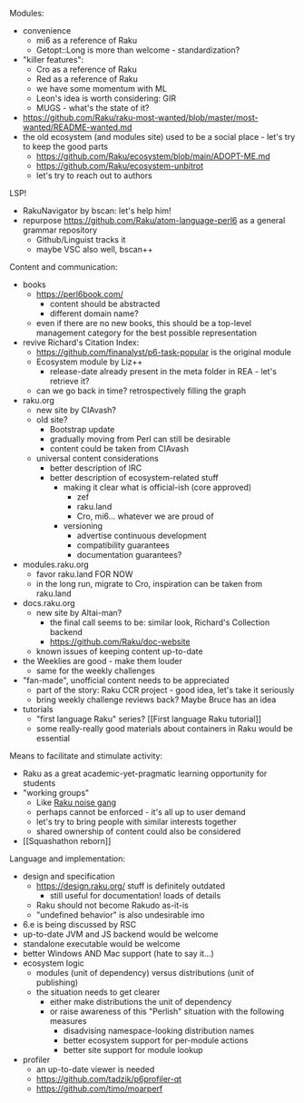 Modules:
- convenience
	- mi6 as a reference of Raku
	- Getopt::Long is more than welcome - standardization?
- "killer features":
	- Cro as a reference of Raku
	- Red as a reference of Raku
	- we have some momentum with ML
	- Leon's idea is worth considering: GIR
	- MUGS - what's the state of it?
- https://github.com/Raku/raku-most-wanted/blob/master/most-wanted/README-wanted.md
- the old ecosystem (and modules site) used to be a social place - let's try to keep the good parts
	- https://github.com/Raku/ecosystem/blob/main/ADOPT-ME.md
	- https://github.com/Raku/ecosystem-unbitrot
	- let's try to reach out to authors

LSP!
- RakuNavigator by bscan: let's help him!
- repurpose https://github.com/Raku/atom-language-perl6 as a general grammar repository
  - Github/Linguist tracks it
  - maybe VSC also well, bscan++

Content and communication:
- books
	- https://perl6book.com/
		- content should be abstracted
		- different domain name?
	- even if there are no new books, this should be a top-level management category for the best possible representation
- revive Richard's Citation Index:
	- https://github.com/finanalyst/p6-task-popular is the original module
	- Ecosystem module by Liz++
		- release-date already present in the meta folder in REA - let's retrieve it?
	- can we go back in time? retrospectively filling the graph
- raku.org
	- new site by CIAvash?
	- old site?
		- Bootstrap update
		- gradually moving from Perl can still be desirable
		- content could be taken from CIAvash
	- universal content considerations
		- better description of IRC
		- better description of ecosystem-related stuff
			- making it clear what is official-ish (core approved)
				- zef
				- raku.land
				- Cro, mi6... whatever we are proud of
			- versioning
				- advertise continuous development
				- compatibility guarantees
				- documentation guarantees?
- modules.raku.org
	- favor raku.land FOR NOW
	- in the long run, migrate to Cro, inspiration can be taken from raku.land
- docs.raku.org
	- new site by Altai-man?
		- the final call seems to be: similar look, Richard's Collection backend
		- https://github.com/Raku/doc-website
	- known issues of keeping content up-to-date
- the Weeklies are good - make them louder
	- same for the weekly challenges
- "fan-made", unofficial content needs to be appreciated
	- part of the story: Raku CCR project - good idea, let's take it seriously
	- bring weekly challenge reviews back? Maybe Bruce has an idea
- tutorials
	- "first language Raku" series? [[First language Raku tutorial]]
	- some really-really good materials about containers in Raku would be essential

Means to facilitate and stimulate activity:
- Raku as a great academic-yet-pragmatic learning opportunity for students
- "working groups"
	- Like [Raku noise gang](http://raku.noisegang.com/)
	- perhaps cannot be enforced - it's all up to user demand
	- let's try to bring people with similar interests together
	- shared ownership of content could also be considered
- [[Squashathon reborn]]

Language and implementation:
- design and specification
	- https://design.raku.org/ stuff is definitely outdated
		- still useful for documentation! loads of details
	- Raku should not become Rakudo as-it-is
	- "undefined behavior" is also undesirable imo
- 6.e is being discussed by RSC
- up-to-date JVM and JS backend would be welcome
- standalone executable would be welcome
- better Windows AND Mac support (hate to say it...)
- ecosystem logic
	- modules (unit of dependency) versus distributions (unit of publishing)
	- the situation needs to get clearer
		- either make distributions the unit of dependency
		- or raise awareness of this "Perlish" situation with the following measures
			- disadvising namespace-looking distribution names
			- better ecosystem support for per-module actions
			- better site support for module lookup
- profiler
  - an up-to-date viewer is needed
  - https://github.com/tadzik/p6profiler-qt
  - https://github.com/timo/moarperf
